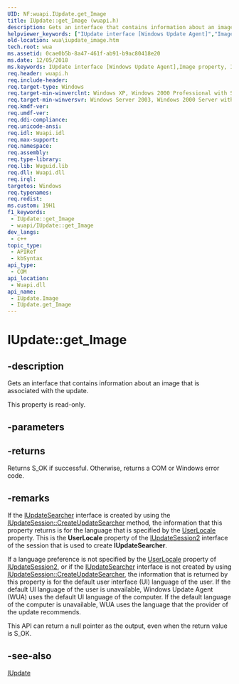 ```yaml
---
UID: NF:wuapi.IUpdate.get_Image
title: IUpdate::get_Image (wuapi.h)
description: Gets an interface that contains information about an image that is associated with the update.
helpviewer_keywords: ["IUpdate interface [Windows Update Agent]","Image property","IUpdate.Image","IUpdate.get_Image","IUpdate::Image","IUpdate::get_Image","Image property [Windows Update Agent]","Image property [Windows Update Agent]","IUpdate interface","get_Image","wua.iupdate_image","wuapi/IUpdate::Image","wuapi/IUpdate::get_Image"]
old-location: wua\iupdate_image.htm
tech.root: wua
ms.assetid: 0cae0b5b-8a47-461f-ab91-b9ac80418e20
ms.date: 12/05/2018
ms.keywords: IUpdate interface [Windows Update Agent],Image property, IUpdate.Image, IUpdate.get_Image, IUpdate::Image, IUpdate::get_Image, Image property [Windows Update Agent], Image property [Windows Update Agent],IUpdate interface, get_Image, wua.iupdate_image, wuapi/IUpdate::Image, wuapi/IUpdate::get_Image
req.header: wuapi.h
req.include-header: 
req.target-type: Windows
req.target-min-winverclnt: Windows XP, Windows 2000 Professional with SP3 [desktop apps only]
req.target-min-winversvr: Windows Server 2003, Windows 2000 Server with SP3 [desktop apps only]
req.kmdf-ver: 
req.umdf-ver: 
req.ddi-compliance: 
req.unicode-ansi: 
req.idl: Wuapi.idl
req.max-support: 
req.namespace: 
req.assembly: 
req.type-library: 
req.lib: Wuguid.lib
req.dll: Wuapi.dll
req.irql: 
targetos: Windows
req.typenames: 
req.redist: 
ms.custom: 19H1
f1_keywords:
 - IUpdate::get_Image
 - wuapi/IUpdate::get_Image
dev_langs:
 - c++
topic_type:
 - APIRef
 - kbSyntax
api_type:
 - COM
api_location:
 - Wuapi.dll
api_name:
 - IUpdate.Image
 - IUpdate.get_Image
---
```


# IUpdate::get_Image


## -description

Gets an interface that contains information about an image that is associated with the update.

This property is read-only.

## -parameters

## -returns

Returns S_OK if successful. Otherwise, returns a COM or Windows error code.

## -remarks

If the <a href="/windows/desktop/api/wuapi/nn-wuapi-iupdatesearcher">IUpdateSearcher</a> interface  is  created by using the <a href="/windows/desktop/api/wuapi/nf-wuapi-iupdatesession-createupdatesearcher">IUpdateSession::CreateUpdateSearcher</a> method, the information  that   this property returns is for the language that is  specified by the <a href="/windows/desktop/api/wuapi/nf-wuapi-iupdatesession2-get_userlocale">UserLocale</a> property. This is the <b>UserLocale</b> property of the <a href="/windows/desktop/api/wuapi/nn-wuapi-iupdatesession2">IUpdateSession2</a> interface of the session that is used to create <b>IUpdateSearcher</b>.

If a language preference is not specified by the <a href="/windows/desktop/api/wuapi/nf-wuapi-iupdatesession2-get_userlocale">UserLocale</a> property of <a href="/windows/desktop/api/wuapi/nn-wuapi-iupdatesession2">IUpdateSession2</a>, or if the <a href="/windows/desktop/api/wuapi/nn-wuapi-iupdatesearcher">IUpdateSearcher</a> interface  is not  created by using <a href="/windows/desktop/api/wuapi/nf-wuapi-iupdatesession-createupdatesearcher">IUpdateSession::CreateUpdateSearcher</a>, the information that is returned by  this property is for the default user interface (UI) language of the user. If the default UI language of the user is unavailable, Windows Update Agent (WUA) uses the default UI language of the computer.   If the default language of the computer is unavailable, WUA uses the language  that  the provider of the  update recommends.

This API can return a null pointer as the output, even when the return value is S_OK.

## -see-also

<a href="/windows/desktop/api/wuapi/nn-wuapi-iupdate">IUpdate</a>
